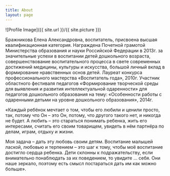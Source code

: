 ```yaml
---
title: About
layout: page
---
```

![Profile Image]({{ site.url }}/{{ site.picture }})

Бражникова Елена Александровна, воспитатель, присвоена высшая квалификационная категория. Награждена Почетной грамотой Министерства образования и науки Российской Федерации в 2013г. за значительные успехи в воспитании детей дошкольного возраста, совершенствование воспитательного процесса в свете современных достижений медицины, культуры и искусства, большой личный вклад в формирование нравственных основ детей. Лауреат конкурса профессионального мастерства «Воспитатель года», 2010г. Участник областного фестиваля педагогов «Формирование творческой среды для выявления и развития интеллектуальной одаренности» для педагогов дошкольного образования на тему: «Особенности работы с одаренными детьми на уровне дошкольного образования», 2014г.

«Каждый ребёнок мечтает о том, чтобы его любили и ценили просто, так, потому что Он – это Он, потому, что другого такого нет, и никогда не будет. А любить – это стараться   понимать ребенка, жить его интересами, считать его своим товарищем, увидеть в нём партнёра по делам, играм, отдыху и жизни.

Моя задача – дать эту любовь своим детям.  Воспитание малышей лаской, любовью и терпением – это шаг к тому, чтобы моё воспитание достигло сердца ребенка. Дети склонны к подражательству, если внимательно понаблюдать за их поведением, то увидите … себя. Они наше зеркало, поэтому есть смысл постараться дать им как можно больше».